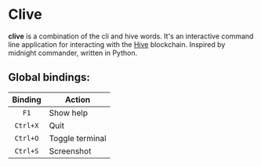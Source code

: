 # Clive

**clive** is a combination of the cli and hive words. It's an interactive command line application for interacting with
the [Hive](https://gitlab.syncad.com/hive/hive) blockchain. Inspired by midnight commander, written in Python.

## Global bindings:

| Binding  | Action          |
|:--------:|-----------------|
|   `F1`   | Show help       |
| `Ctrl+X` | Quit            |
| `Ctrl+O` | Toggle terminal |
| `Ctrl+S` | Screenshot      |
